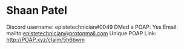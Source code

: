 # Shaan Patel

Discord username: epistetechnician#0049
DMed a POAP: Yes
Email: mailto:epistetechnician@protonmail.com
Unique POAP Link: http://POAP.xyz/claim/5h6bwm